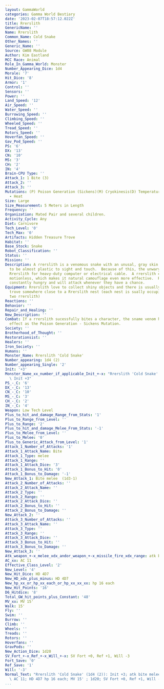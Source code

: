 ```yaml
---
layout: GammaWorld
categories: Gamma World Bestiary
date: '2023-02-07T18:57:12.022Z'
title: Rrerslith
GenericName: ''
Name: Rrerslith
Common_Name: Cold Snake
Other_Names: ''
Generic_Name: ''
Source: GW08 Module
Author: Kim Eastland
MCC Race: Animal
Role_In_Gamma_World: Monster
Number_Appearing_Dice: 1d4
Morale: '7'
Hit_Dice: '8'
Armor: '1'
Control: ''
Sensors: ''
Power: ''
Land_Speed: '12'
Air_Speed: ''
Water_Speed: ''
Burrowing_Speed: ''
Climbing_Speed: ''
Wheeled_Speed: ''
Tread_Speed: ''
Rotors_Speed: ''
Hoverfan_Speed: ''
Gav_Pod_Speed: ''
PS: '6'
DX: '13'
CN: '10'
MS: '3'
CH: '2'
IN: '4'
Brain-CPU Type: ''
Attack_1: 1 Bite (3)
Attack_2: ''
Attack_3: ''
Mutations: (P) Poison Generation (Sickens)(M) Cryokinesis(D) Temperature Sensitity
  - Heat
Size: Large
Size_Measurement: 5 Meters in Length
Frequency: ''
Organization: Mated Pair and several children.
Activity_Cycle: Any
Diet: Carnivore
Tech_Level: '0'
Tech_Max: '0'
Artifacts: Hidden Treasure Trove
Habitat: ''
Base_Stock: Snake
Robot_Classification: ''
Status: ''
Mission: ''
Description: A rrerslith is a venomous snake with an unusal, gray skin which appears
  to be almost plastic to sight and touch.  Because of this, the unwary often mistake
  Rrerslith for heavy-duty computer or electrical cable.  A rrerslith can stay perfectly
  motionless, which makes it natural camouflage even more effective.  Rrerslith are
  constantly hungry and will attack whenever they have a chance.
Equipment: Rrerslith love to collect shiny objects and there is usually a hidden treasure
  trove somewhere close to a Rrerslith nest (each nest is sually occupied by at least
  two rrerslith)
Reactions: ''
Behavior: ''
Repair_and_Healing: ''
New_Description: ''
Combat: If a rrerslith sucessfully bites a character, the sname venom has the same
  effect as the Poison Generation - Sickens Mutation.
Society: ''
Brotherhood_of_Thought: ''
Restorationsist: ''
Healers: ''
Iron_Society: ''
Humans: ''
Monster_Name: Rrerslith 'Cold Snake'
Number_appearing: 1d4 (2)
Number_appearing_Single: '2'
Init: '+3'
Monster_Name_xx_number_if_applicable_Init_+-x: "Rrerslith 'Cold Snake' (1d4 (2)):\
  \ Init +3"
PS_-_C: '6'
DX_-_C: '13'
CN_-_C: '10'
MS_-_C: '3'
CH_-_C: '2'
IN_-_C: '4'
Weapon: Low Tech Level
Plus_to_hit_and_damage_Range_from_Stats: '1'
Plus_to_Range_from_Level: ''
Plus_to_Range: '2'
Plus_to_hit_and_damage_Melee_From_Stats: '-1'
Plus_to_Melee_from_Level: ''
Plus_to_Melee: '0'
Plus_to_Generic_Attack_from_Level: '1'
Attack_1_Number_of_Attacks: '1'
Attack_1_Attack_Name: Bite
Attack_1_Type: melee
Attack_1_Range: ''
Attack_1_Attack_Dice: '3'
Attack_1_Bonus_to_Hit: '0'
Attack_1_Bonus_to_Damage: '-1'
New_Attack_1: Bite melee  (1d3-1)
Attack_2_Number_of_Attacks: ''
Attack_2_Attack_Name: ''
Attack_2_Type: ''
Attack_2_Range: ''
Attack_2_Attack_Dice: ''
Attack_2_Bonus_to_Hit: ''
Attack_2_Bonus_to_Damage: ''
New_Attack_2: ''
Attack_3_Number_of_Attacks: ''
Attack_3_Attack_Name: ''
Attack_3_Type: ''
Attack_3_Range: ''
Attack_3_Attack_Dice: ''
Attack_3_Bonus_to_Hit: ''
Attack_3_Bonus_to_Damage: ''
New_Attack_3: ''
Atk_weapon_+-x_melee_xdx_andor_weapon_+-x_missile_fire_xdx_range: atk bite melee  (1d3-1)
AC_xx: AC 11
Effective_Class_Level: '2'
New_Level: '4'
New_Hit_Dice: HD 4D7
New_HD_xdx_plus_minus: HD 4D7
New_hp_xx_or_hp_xx_each_or_hp_xx_xx_xx: hp 16 each
New_Hit_Points: '16'
D6_Hitdice: '8'
Total_GW_hit_points_plus_Constant: '48'
MV_xx: MV 15'
Walk: 15'
Fly: ''
Swim: ''
Burrow: ''
Climb: ''
Wheels: ''
Treads: ''
Rotors: ''
Hoverfans: ''
GravPods: ''
New_Action_Dice: 1d20
SV_Fort_+-x_Ref_+-x_Will_+-x: SV Fort +0, Ref +1, Will -3
Fort_Save: '0'
Ref_Save: '1'
Will: '-3'
Normal_Text: "Rrerslith 'Cold Snake' (1d4 (2)): Init +3; atk bite melee  (1d3-1);\
  \ AC 11; HD 4D7 hp 16 each; MV 15' ; 1d20; SV Fort +0, Ref +1, Will -3"
...
```

